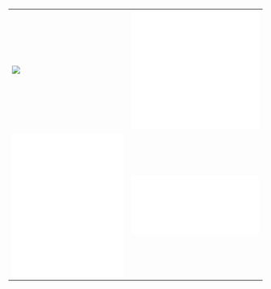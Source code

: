<table style="border: none">
    <tr>
        <td><img src="https://github-readme-stats.vercel.app/api/top-langs/?username=virisongithub&layout=pie&theme=transparent&langs_count=4&" /></td>
        <td><img src="./metrics.svg" /></td>
    </tr>
    <tr>
        <td><img src="./metrics.plugin.lines.history.svg" /></td>
        <td><img src="./wakatime.svg" /></td>
    </tr>
</table>
